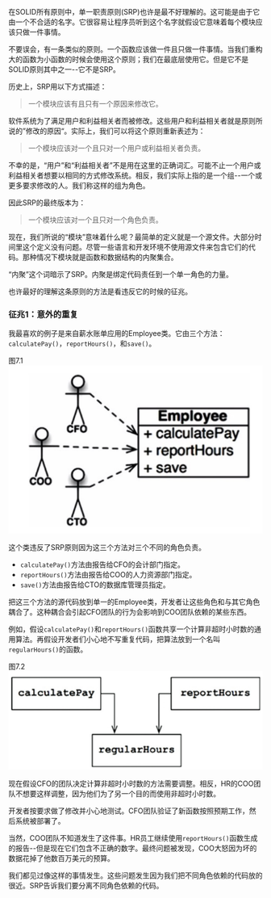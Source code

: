 在SOLID所有原则中，单一职责原则(SRP)也许是最不好理解的。这可能是由于它由一个不合适的名字。它很容易让程序员听到这个名字就假设它意味着每个模块应该只做一件事情。

不要误会，有一条类似的原则。一个函数应该做一件且只做一件事情。当我们重构大的函数为小函数的时候会使用这个原则；我们在最底层使用它。但是它不是SOLID原则其中之一--它不是SRP。

历史上，SRP用以下方式描述：
>一个模块应该有且只有一个原因来修改它。

软件系统为了满足用户和利益相关者而被修改。这些用户和利益相关者就是原则所说的”修改的原因“。实际上，我们可以将这个原则重新表述为：
>一个模块应该对一个且只对一个用户或利益相关者负责。

不幸的是，“用户”和“利益相关者”不是用在这里的正确词汇。可能不止一个用户或利益相关者想要以相同的方式修改系统。相反，我们实际上指的是一个组--一个或更多要求修改的人。我们称这样的组为角色。

因此SRP的最终版本为：
>一个模块应该对一个且只对一个角色负责。

现在，我们所说的“模块”意味着什么呢？最简单的定义就是一个源文件。大部分时间里这个定义没有问题。尽管一些语言和开发环境不使用源文件来包含它们的代码。那种情况下模块就是函数和数据结构的内聚集合。

“内聚”这个词暗示了SRP。内聚是绑定代码责任到一个单一角色的力量。

也许最好的理解这条原则的方法是看违反它的时候的征兆。

### 征兆1：意外的重复
我最喜欢的例子是来自薪水账单应用的Employee类。它由三个方法：`calculatePay()`，`reportHours()`，和`save()`。

图7.1
![](media/15394992219748.jpg)

这个类违反了SRP原则因为这三个方法对三个不同的角色负责。

- `calculatePay()`方法由报告给CFO的会计部门指定。
- `reportHours()`方法由报告给COO的人力资源部门指定。
- `save()`方法由报告给CTO的数据库管理员指定。

把这三个方法的源代码放到单一的Employee类，开发者让这些角色和与其它角色耦合了。这种耦合会引起CFO团队的行为会影响到COO团队依赖的某些东西。

例如，假设`calculatePay()`和`reportHours()`函数共享一个计算非超时小时数的通用算法。再假设开发者们小心地不写重复代码，把算法放到一个名叫`regularHours()`的函数。

图7.2
![](media/15394998703088.jpg)

现在假设CFO的团队决定计算非超时小时数的方法需要调整。相反，HR的COO团队不想要这样调整，因为他们为了另一个目的而使用非超时小时数。

开发者按要求做了修改并小心地测试。CFO团队验证了新函数按照预期工作，然后系统被部署了。

当然，COO团队不知道发生了这件事。HR员工继续使用`reportHours()`函数生成的报告--但是现在它们包含不正确的数字。最终问题被发现，COO大怒因为坏的数据花掉了他数百万美元的预算。

我们都见过像这样的事情发生。这些问题发生因为我们把不同角色依赖的代码放的很近。SRP告诉我们要分离不同角色依赖的代码。

